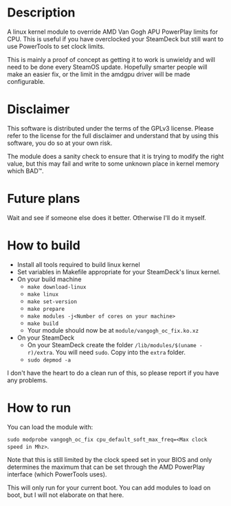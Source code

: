 # Description
A linux kernel module to override AMD Van Gogh APU PowerPlay limits for CPU.
This is useful if you have overclocked your SteamDeck but still want to use
PowerTools to set clock limits.

This is mainly a proof of concept as getting it to work is unwieldy and will need to be done every SteamOS update. Hopefully smarter people will make an easier fix, or the limit in the amdgpu driver will be made configurable.

# Disclaimer
This software is distributed under the terms of the GPLv3 license. Please refer to the license for the full disclaimer and understand that by using this software, you do so at your own risk.

The module does a sanity check to ensure that it is trying to modify the right value, but this may fail and write to some unknown place in kernel memory which BAD™.

# Future plans
Wait and see if someone else does it better. Otherwise I'll do it myself.

# How to build
- Install all tools required to build linux kernel
- Set variables in Makefile appropriate for your SteamDeck's linux kernel.
- On your build machine
    - `make download-linux`
    - `make linux`
    - `make set-version`
    - `make prepare`
    - `make modules -j<Number of cores on your machine>`
    - `make build`
    - Your module should now be at `module/vangogh_oc_fix.ko.xz`
- On your SteamDeck
    - On your SteamDeck create the folder `/lib/modules/$(uname -r)/extra`. You will need `sudo`. Copy  into the `extra` folder.
    - `sudo depmod -a`
    
I don't have the heart to do a clean run of this, so please report if you have any problems.
    
# How to run

You can load the module with:

`sudo modprobe vangogh_oc_fix cpu_default_soft_max_freq=<Max clock speed in Mhz>`. 

Note that this is still limited by the clock speed set in your BIOS and only
determines the maximum that can be set through the AMD PowerPlay interface
(which PowerTools uses).

This will only run for your current boot. You can add modules to load on boot, but I will not elaborate on that here.
